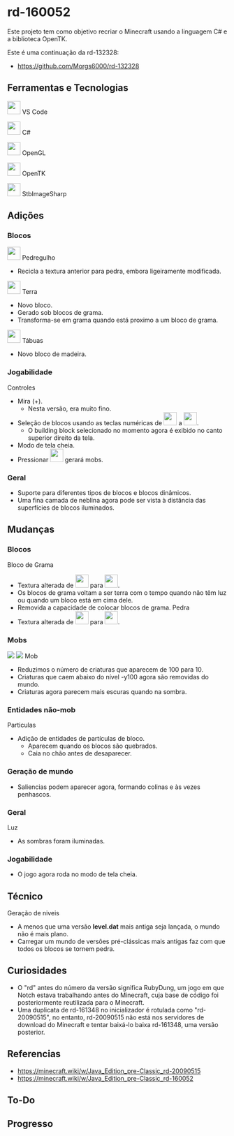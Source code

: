 # rd-160052
 
Este projeto tem como objetivo recriar o Minecraft usando a linguagem C# e a biblioteca OpenTK.

Este é uma continuação da rd-132328:
- https://github.com/Morgs6000/rd-132328

## Ferramentas e Tecnologias
<code><img height="30" src="https://cdn.jsdelivr.net/gh/devicons/devicon@latest/icons/vscode/vscode-original.svg" /></code> VS Code

<code><img height="30" src="https://cdn.jsdelivr.net/gh/devicons/devicon@latest/icons/csharp/csharp-original.svg" /></code> C#

<code><img height="30" src="https://cdn.jsdelivr.net/gh/devicons/devicon@latest/icons/opengl/opengl-original.svg" /></code> OpenGL

<code><img height="30" src="https://avatars.githubusercontent.com/u/5914736?s=280&v=4" /></code> OpenTK

<code><img height="30" src="https://cdn.jsdelivr.net/gh/devicons/devicon@latest/icons/nuget/nuget-original.svg" /></code> StbImageSharp

## Adições
### Blocos
<code><img height="30" src="https://github.com/user-attachments/assets/cd3ccb9e-22a2-466d-bb84-9b8000bd0a71" /></code> Pedregulho
- Recicla a textura anterior para pedra, embora ligeiramente modificada.

<code><img height="30" src="https://github.com/user-attachments/assets/b99d92cc-8492-431a-ad5b-3e20ecbf5db5" /></code> Terra
- Novo bloco.
- Gerado sob blocos de grama.
- Transforma-se em grama quando está proximo a um bloco de grama.

<code><img height="30" src="https://github.com/user-attachments/assets/25a79cef-2b0a-481f-9f91-5107237b884a" /></code> Tábuas
- Novo bloco de madeira.

### Jogabilidade
Controles
- Mira (+).
  - Nesta versão, era muito fino.
- Seleção de blocos usando as teclas numéricas de <code><img height="30" src="https://github.com/user-attachments/assets/63b71c6b-1730-4432-8b91-52bacfb4051f" /></code> a <code><img height="30" src="https://github.com/user-attachments/assets/996cfdda-59bc-4ae1-a6f7-4c49df74ea0a" /></code>.
  - O building block selecionado no momento agora é exibido no canto superior direito da tela.
- Modo de tela cheia.
- Pressionar <code><img height="30" src="https://github.com/user-attachments/assets/73570047-5811-4197-ab5a-7415e2b8e738" /></code> gerará mobs.

### Geral
- Suporte para diferentes tipos de blocos e blocos dinâmicos.
- Uma fina camada de neblina agora pode ser vista à distância das superfícies de blocos iluminados.

## Mudanças
### Blocos
Bloco de Grama
- Textura alterada de <code><img height="30" src="https://github.com/user-attachments/assets/d83ce445-af95-40d0-8ab4-e7f13310b52d" /></code> para <code><img height="30" src="https://github.com/user-attachments/assets/a6e2ce56-1012-40e4-9460-2153c9f3fe48" /></code>.
- Os blocos de grama voltam a ser terra com o tempo quando não têm luz ou quando um bloco está em cima dele.
- Removida a capacidade de colocar blocos de grama.
Pedra
- Textura alterada de <code><img height="30" src="https://github.com/user-attachments/assets/0c452370-7abe-446d-83e3-6fbdfde17aff" /></code> para <code><img height="30" src="https://github.com/user-attachments/assets/103dfe9c-f91d-41ca-a2cf-5cb42ce43ba4" /></code>.

### Mobs
<code><img src="https://minecraft.wiki/images/thumb/Steve_JE1.png/40px-Steve_JE1.png?0814f" /></code> <code><img src="https://minecraft.wiki/images/thumb/Old_human_mob_walking_animation.gif/40px-Old_human_mob_walking_animation.gif?a4465" /></code> Mob
- Reduzimos o número de criaturas que aparecem de 100 para 10.
- Criaturas que caem abaixo do nível -y100 agora são removidas do mundo.
- Criaturas agora parecem mais escuras quando na sombra.

### Entidades não-mob
Particulas
- Adição de entidades de partículas de bloco.
  - Aparecem quando os blocos são quebrados.
  - Caia no chão antes de desaparecer.

### Geração de mundo
- Saliencias podem aparecer agora, formando colinas e às vezes penhascos.

### Geral
Luz
- As sombras foram iluminadas.

### Jogabilidade
- O jogo agora roda no modo de tela cheia.

## Técnico
Geração de niveis
- A menos que uma versão **level.dat** mais antiga seja lançada, o mundo não é mais plano.
- Carregar um mundo de versões pré-clássicas mais antigas faz com que todos os blocos se tornem pedra.

## Curiosidades
- O "rd" antes do número da versão significa RubyDung, um jogo em que Notch estava trabalhando antes do Minecraft, cuja base de código foi posteriormente reutilizada para o Minecraft.
- Uma duplicata de rd-161348 no inicializador é rotulada como "rd-20090515", no entanto, rd-20090515 não está nos servidores de download do Minecraft e tentar baixá-lo baixa rd-161348, uma versão posterior.

## Referencias
- https://minecraft.wiki/w/Java_Edition_pre-Classic_rd-20090515
- https://minecraft.wiki/w/Java_Edition_pre-Classic_rd-160052

## To-Do

## Progresso
